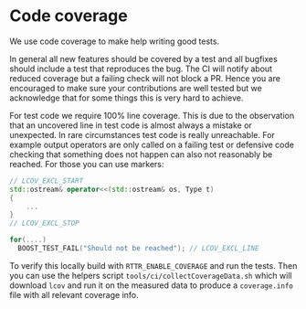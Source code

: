 <!--
Copyright (C) 2005 - 2021 Settlers Freaks <sf-team at siedler25.org>

SPDX-License-Identifier: GPL-2.0-or-later
-->

# Code coverage

We use code coverage to make help writing good tests.

In general all new features should be covered by a test and all bugfixes should include a test that reproduces the bug.
The CI will notify about reduced coverage but a failing check will not block a PR.
Hence you are encouraged to make sure your contributions are well tested but we acknowledge that for some things this is very hard to achieve.

For test code we require 100% line coverage.
This is due to the observation that an uncovered line in test code is almost always a mistake or unexpected.
In rare circumstances test code is really unreachable.
For example output operators are only called on a failing test or defensive code checking that something does not happen can also not reasonably be reached.
For those you can use markers:

```c++
// LCOV_EXCL_START
std::ostream& operator<<(std::ostream& os, Type t)
{
    ...
}
// LCOV_EXCL_STOP

for(....)
  BOOST_TEST_FAIL("Should not be reached"); // LCOV_EXCL_LINE
```

To verify this locally build with `RTTR_ENABLE_COVERAGE` and run the tests.
Then you can use the helpers script `tools/ci/collectCoverageData.sh` which will download `lcov` and run it on the measured data to produce a `coverage.info` file with all relevant coverage info.
